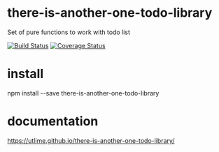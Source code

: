 # there-is-another-one-todo-library
Set of pure functions to work with todo list

[![Build Status](https://travis-ci.org/utlime/there-is-another-one-todo-library.svg?branch=master)](https://travis-ci.org/utlime/there-is-another-one-todo-library)
[![Coverage Status](https://coveralls.io/repos/github/utlime/there-is-another-one-todo-library/badge.svg?branch=master)](https://coveralls.io/github/utlime/there-is-another-one-todo-library?branch=master)

# install
npm install --save there-is-another-one-todo-library

# documentation
https://utlime.github.io/there-is-another-one-todo-library/

